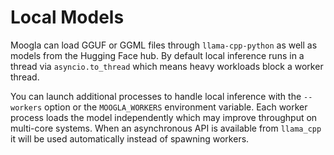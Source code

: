 # Local Models

Moogla can load GGUF or GGML files through `llama-cpp-python` as well as models from the Hugging Face hub. By default local inference runs in a thread via `asyncio.to_thread` which means heavy workloads block a worker thread.

You can launch additional processes to handle local inference with the `--workers` option or the `MOOGLA_WORKERS` environment variable. Each worker process loads the model independently which may improve throughput on multi-core systems. When an asynchronous API is available from `llama_cpp` it will be used automatically instead of spawning workers.
